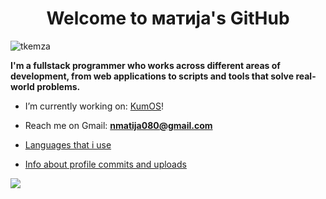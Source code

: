 <h1 align="center">Welcome to матија's GitHub</h1>

<p align="left"><img src="https://komarev.com/ghpvc/?username=tkemza&label=Profile%20views&color=0e75b6&style=flat" alt="tkemza" /></p>
<p>
    <b>I'm a fullstack programmer who works across different areas of development, from web applications to scripts and tools that solve real-world problems.
</b> 
<br>

- I’m currently working on: [KumOS](https://github.com/TodorW/ZephyrOS)!
 
- Reach me on Gmail: **nmatija080@gmail.com**

- [Languages that i use](technologies.md)

- [Info about profile commits and uploads](info.md)

![](https://github-readme-stats.vercel.app/api/top-langs/?username=n11kol11c&theme=dark&hide_border=true&include_all_commits=true&count_private=true&layout=compact)
